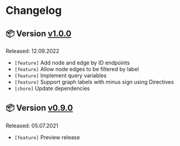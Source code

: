 # Changelog

## 📦 Version [v1.0.0](https://github.com/BioDWH2/BioDWH2-GraphQL-Server/releases/tag/v1.0.0)

Released: 12.09.2022

* ```[feature]``` Add node and edge by ID endpoints
* ```[feature]``` Allow node edges to be filtered by label
* ```[feature]``` Implement query variables
* ```[feature]``` Support graph labels with minus sign using Directives
* ```[chore]``` Update dependencies

## 📦 Version [v0.9.0](https://github.com/BioDWH2/BioDWH2-GraphQL-Server/releases/tag/v0.9.0)

Released: 05.07.2021

 * ```[feature]``` Preview release
